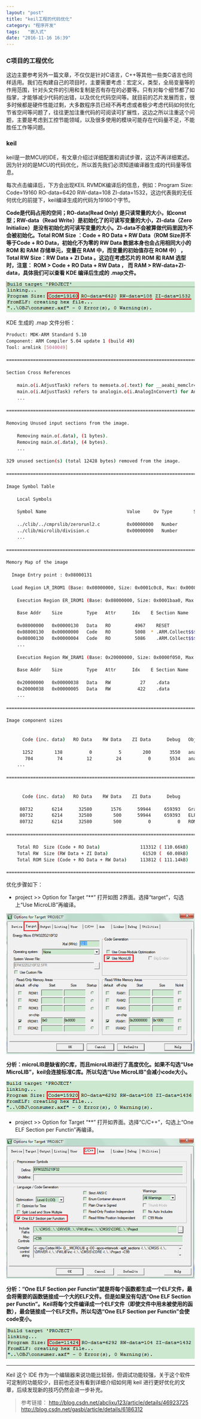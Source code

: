```yaml
---
layout: "post"
title: "keil工程的代码优化"
category: "程序开发"
tags:   "嵌入式"
date: "2016-11-16 16:39"
---
```



### C项目的工程优化

这边主要参考另外一篇文章，不仅仅是针对C语言，C++等其他一些类C语言也同样适用。我们在构建自己的项目时，主要需要考虑：宏定义，类型，全局变量等的作用范围，针对头文件的引用和复制是否有存在的必要等。只有对每个细节都了如指掌，才能够减少代码的出错，以及优化代码空间等。就目前的芯片发展而言，很多时候都是硬件性能过剩，大多数程序员已经不再考虑或者极少考虑代码如何优化节省空间等问题了，往往更加注重代码的可阅读可扩展性，这边之所以注重这个问题，主要是考虑到工控节能领域，以及很多使用的模块可能存在代码量不足，不能胜任工作等问题。

### keil

keil是一款MCU的IDE，有文章介绍过详细配置和调试步骤，这边不再详细累述。因为针对的是MCU的代码优化，所以首先我们必须知道编译器生成的代码量等信息。

每次点击编译后，下方会出现KEIL RVMDK编译后的信息，例如：Program Size: Code=19160 RO-data=6420 RW-data=108 ZI-data=1532，这边代表我的无任何优化的前提下，keil编译生成的代码为19160个字节。

**Code是代码占用的空间；RO-data(Read Only) 是只读常量的大小，如const型；RW-data（Read Write）是初始化了的可读写变量的大小，ZI-data（Zero Initialize）是没有初始化的可读写变量的大小。ZI-data不会被算做代码里因为不会被初始化。Total ROM Size ：Code + RO Data + RW Data（ROM Size并不等于Code + RO Data，初始化不为零的 RW Data 数据本身也会占用相同大小的 ROM 和 RAM 存储单元，变量在 RAM 中，而变量的初始值存在 ROM 中） ，Total RW  Size：RW Data + ZI Data 。这边在考虑芯片的 ROM 和 RAM 选型时，注意： ROM > Code + RO Data + RW Data  ， 而 RAM > RW-data+ZI-data，具体我们可以查看 KDE 编译后生成的 .map文件。**

![](https://raw.githubusercontent.com/noparkinghere/noparkinghere.github.io/master/img/2016-11-16-keil%E5%B7%A5%E7%A8%8B%E7%9A%84%E4%BB%A3%E7%A0%81%E4%BC%98%E5%8C%96/1.png)

<!-- more -->

KDE 生成的 .map 文件分析：

```sh
Product: MDK-ARM Standard 5.10
Component: ARM Compiler 5.04 update 1 (build 49)
Tool: armlink [5040049]

==============================================================================

Section Cross References

    main.o(i.AdjustTask) refers to memseta.o(.text) for __aeabi_memclr4
    main.o(i.AdjustTask) refers to analogin.o(i.AnalogInConvert) for AnalogInConvert
	...
	
==============================================================================

Removing Unused input sections from the image.

    Removing main.o(.data), (1 bytes).
    Removing main.o(.data), (4 bytes).
	...

329 unused section(s) (total 12428 bytes) removed from the image.

==============================================================================

Image Symbol Table

    Local Symbols

    Symbol Name                              Value     Ov Type        Size  Object(Section)

    ../clib/../cmprslib/zerorunl2.c          0x00000000   Number         0  __dczerorl2.o ABSOLUTE
    ../clib/microlib/division.c              0x00000000   Number         0  uldiv.o ABSOLUTE
	...
	
==============================================================================

Memory Map of the image

  Image Entry point : 0x08000131

  Load Region LR_IROM1 (Base: 0x08000000, Size: 0x0001c0c8, Max: 0x00080000, ABSOLUTE, COMPRESSED[0x0001bc94])

    Execution Region ER_IROM1 (Base: 0x08000000, Size: 0x0001baa0, Max: 0x00080000, ABSOLUTE)

    Base Addr    Size         Type   Attr      Idx    E Section Name        Object

    0x08000000   0x00000130   Data   RO         4967    RESET               startup_stm32f10x_hd.o
    0x08000130   0x00000000   Code   RO         5008  * .ARM.Collect$$$$00000000  mc_w.l(entry.o)
    0x08000130   0x00000004   Code   RO         5086    .ARM.Collect$$$$00000001  mc_w.l(entry2.o)
	...
	
    Execution Region RW_IRAM1 (Base: 0x20000000, Size: 0x0000f050, Max: 0x00010000, ABSOLUTE, COMPRESSED[0x000001f4])

    Base Addr    Size         Type   Attr      Idx    E Section Name        Object

    0x20000000   0x00000038   Data   RW           27    .data               main.o
    0x20000038   0x00000005   Data   RW          422    .data               analogin.o
	...
	
==============================================================================

Image component sizes


      Code (inc. data)   RO Data    RW Data    ZI Data      Debug   Object Name

      1252        138          0          5        200       3550   analogin.o
       704         74         12         24          0       5534   analogout.o
	...

==============================================================================


      Code (inc. data)   RO Data    RW Data    ZI Data      Debug   

     80732       6214      32580       1576      59944     659393   Grand Totals
     80732       6214      32580        500      59944     659393   ELF Image Totals (compressed)
     80732       6214      32580        500          0          0   ROM Totals

==============================================================================

    Total RO  Size (Code + RO Data)               113312 ( 110.66kB)
    Total RW  Size (RW Data + ZI Data)             61520 (  60.08kB)
    Total ROM Size (Code + RO Data + RW Data)     113812 ( 111.14kB)

==============================================================================


```




优化步骤如下：

- project >> Option for Target “**” 打开如图 2界面。选择“target”，勾选上“Use MicroLIB”再编译。

![](https://raw.githubusercontent.com/noparkinghere/noparkinghere.github.io/master/img/2016-11-16-keil%E5%B7%A5%E7%A8%8B%E7%9A%84%E4%BB%A3%E7%A0%81%E4%BC%98%E5%8C%96/2.png)

**分析：microLIB是缺省的C库，而且microLIB进行了高度优化。如果不勾选“Use MicroLIB”，keil会连接标准C库。所以勾选“Use MicroLIB”会减小code大小。**

![](https://raw.githubusercontent.com/noparkinghere/noparkinghere.github.io/master/img/2016-11-16-keil%E5%B7%A5%E7%A8%8B%E7%9A%84%E4%BB%A3%E7%A0%81%E4%BC%98%E5%8C%96/3.png)

- project >> Option for Target “**” 打开如界面。选择“C/C++”，勾选上“One ELF Section per Functin”再编译。

![](https://raw.githubusercontent.com/noparkinghere/noparkinghere.github.io/master/img/2016-11-16-keil%E5%B7%A5%E7%A8%8B%E7%9A%84%E4%BB%A3%E7%A0%81%E4%BC%98%E5%8C%96/4.png)

**分析：“One ELF Section per Functin”就是将每个函数都生成一个ELF文件，最会将需要的函数链接成一个大的ELF文件。但是如果没有勾选“One ELF Section per Functin”。Keil将每个文件编译成一个ELF文件（即使文件中用未被使用的函数），最会链接成一个ELF文件。所以勾选“One ELF Section per Functin”会使code变小。**

![](https://raw.githubusercontent.com/noparkinghere/noparkinghere.github.io/master/img/2016-11-16-keil%E5%B7%A5%E7%A8%8B%E7%9A%84%E4%BB%A3%E7%A0%81%E4%BC%98%E5%8C%96/5.png)

***

Keil 这个 IDE 作为一个编辑器来说功能比较弱，但调试功能较强，关于这个软件可定制的功能较少，目前也还没有看到详细介绍如何用 keil 进行更好优化的文章，后续发现新的技巧仍然会进一步补充。

> 参考链接：
> http://blog.csdn.net/abclixu123/article/details/46923725
> http://blog.csdn.net/gasbi/article/details/6186312
